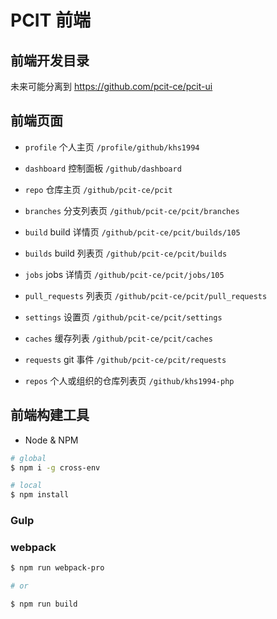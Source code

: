 # PCIT 前端

## 前端开发目录

未来可能分离到 https://github.com/pcit-ce/pcit-ui

## 前端页面

* `profile` 个人主页 `/profile/github/khs1994`

* `dashboard` 控制面板 `/github/dashboard`

* `repo` 仓库主页 `/github/pcit-ce/pcit`

* `branches` 分支列表页 `/github/pcit-ce/pcit/branches`

* `build` build 详情页 `/github/pcit-ce/pcit/builds/105`

* `builds` build 列表页 `/github/pcit-ce/pcit/builds`

* `jobs` jobs 详情页 `/github/pcit-ce/pcit/jobs/105`

* `pull_requests` 列表页 `/github/pcit-ce/pcit/pull_requests`

* `settings` 设置页 `/github/pcit-ce/pcit/settings`

* `caches` 缓存列表 `/github/pcit-ce/pcit/caches`

* `requests` git 事件 `/github/pcit-ce/pcit/requests`

* `repos` 个人或组织的仓库列表页 `/github/khs1994-php`

## 前端构建工具

* Node & NPM

```bash
# global
$ npm i -g cross-env

# local
$ npm install
```

### Gulp

### webpack

```bash
$ npm run webpack-pro

# or

$ npm run build
```
